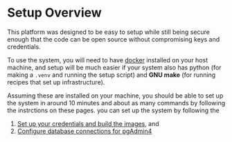 # Setup Overview

This platform was designed to be easy to setup while still being secure enough that the code can be open source without compromising keys and credentials.

To use the system, you will need to have [docker](https://docs.docker.com/get-docker/) installed on your host machine, and setup will be much easier if your system also has python (for making a `.venv` and running the setup script) and **GNU make** (for running recipes that set up infrastructure).

Assuming these are installed on your machine, you should be able to set up the system in around 10 minutes and about as many commands by following the instrctions on these pages. you can set up the system by following the 

1. [Set up your credentials and build the images](/setup/getting_started), and
2. [Configure database connections for pgAdmin4](/setup/pgAdmin4)
